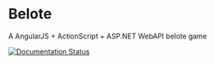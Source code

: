 # Belote
A AngularJS + ActionScript + ASP.NET WebAPI belote game

[![Documentation Status](https://readthedocs.org/projects/belot/badge/?version=latest)](http://belot.readthedocs.io/?badge=latest)
